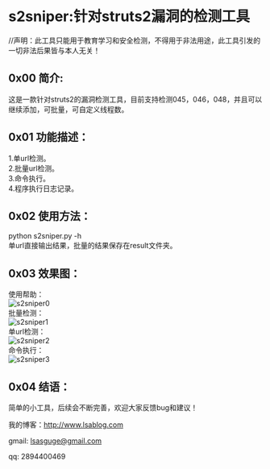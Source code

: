 # s2sniper:针对struts2漏洞的检测工具

//声明：此工具只能用于教育学习和安全检测，不得用于非法用途，此工具引发的一切非法后果皆与本人无关！

## 0x00 简介:<br>
这是一款针对struts2的漏洞检测工具，目前支持检测045，046，048，并且可以继续添加，可批量，可自定义线程数。

## 0x01 功能描述：<br>
1.单url检测。<br>
2.批量url检测。<br>
3.命令执行。<br>
4.程序执行日志记录。<br>

## 0x02 使用方法：<br>
python s2sniper.py -h<br>
单url直接输出结果，批量的结果保存在result文件夹。

## 0x03 效果图：<br>
使用帮助：<br>
![s2sniper0](https://github.com/theLSA/s2sniper/raw/master/demo/s2sniper0.png)
<br>批量检测：<br>
![s2sniper1](https://github.com/theLSA/s2sniper/raw/master/demo/s2sniper1.png)
<br>单url检测：<br>
![s2sniper2](https://github.com/theLSA/s2sniper/raw/master/demo/s2sniper2.png)
<br>命令执行：<br>
![s2sniper3](https://github.com/theLSA/s2sniper/raw/master/demo/s2sniper3.png)

## 0x04 结语：

简单的小工具，后续会不断完善，欢迎大家反馈bug和建议！<br>

我的博客：http://www.lsablog.com<br>

gmail: lsasguge@gmail.com

qq: 2894400469




